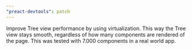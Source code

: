 ```yaml
---
"preact-devtools": patch
---
```


Improve Tree view performance by using virtualization. This way the Tree view stays smooth, regardless of how many components are rendered of the page. This was tested with 7.000 components in a real world app.
